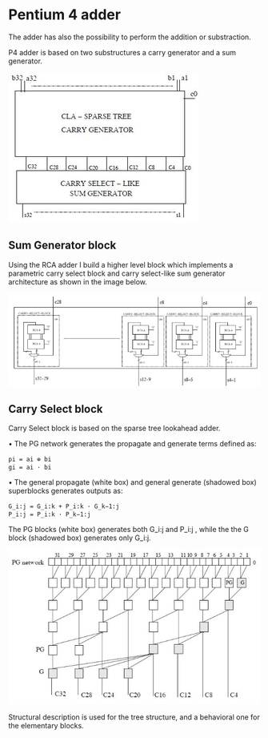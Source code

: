 # Pentium 4 adder 

The adder has also the possibility to perform the addition or substraction.

P4 adder is based on two substructures a carry generator and a sum generator. 

![Alt text](/img/P4.JPG?raw=true "P4")

## Sum Generator block

Using the RCA adder I build a higher level block which implements a parametric carry select block and carry select-like sum generator architecture as shown in the image below. 

![Alt text](/img/CS_like.JPG?raw=true "CS_like")

## Carry Select block

Carry Select block is based on the sparse tree lookahead adder.

• The PG network generates the propagate and generate terms defined as: 
```
pi = ai ⊕ bi  
gi = ai · bi
```
• The general propagate (white box) and general generate (shadowed box) superblocks generates outputs as:
```
G_i:j = G_i:k + P_i:k · G_k−1:j 
P_i:j = P_i:k · P_k−1:j
```
The PG blocks (white box) generates both G_i:j and P_i:j , while the the G block (shadowed box) generates only G_i:j.

![Alt text](/img/PG.JPG?raw=true "PG")

Structural description is used for the tree structure, and a behavioral one for the elementary blocks.
